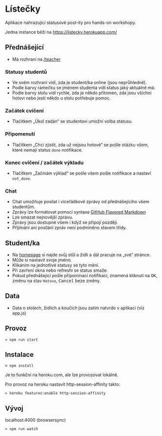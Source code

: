 # Lístečky

Aplikace nahrazující statusové post-ity pro hands-on workshopy.

Jedna instance běží na https://listecky.herokuapp.com/

## Přednášející

* Má rozhraní na [/teacher](https://listecky.herokuapp.com/teacher)

### Statusy studentů

* Ve svém rozhraní vidí, zda je student/ka online (jsou neprůhledné).
* Podle barvy rámečku se jménem studenta vidí status jaký aktuálně má.
* Podle barvy stolu vidí rychle, zda je někdo přítomen, zda jsou všichni hotovi nebo jesti někdo u stolu potřebuje pomoc.

### Začátek cvičení

* Tlačítkem „Úkol zadán“ se studentovi umožní volba statusu.  

### Připomenutí

* Tlačítkem „Chci zjistit, zda už nejsou hotové“ se pošle otázku všem, které nemají status `done` notifikace.

### Konec cvičení / začátek výkladu

* Tlačítkem „Začínám výklad“ se pošle všem pošle notifikace a nastaví `not_done`.  

### Chat

* Chat umožňuje posílat i víceřádkové zprávy od přednášejícího všem studentům.
* Zprávy lze formátovat pomocí syntaxe [GitHub Flavored Markdown](https://guides.github.com/features/mastering-markdown/) 
* Lze smazat nejnovější zprávu.
* Zprávy jsou dostupné všem i když se připojí později.
* Přijímání ani posílání zpráv není podmíněno stavem třídy.

## Student/ka

* Na [homepage](https://listecky.herokuapp.com/) si najde svůj stůl a židli a dál pracuje na „své“ stránce.
* Může si nastavit svoje jméno.
* Klikáním na jednotlivé statusy se tyto mění.
* Při zavření okna nebo refreshi se status smaže.
* Pokud přednášející pošle připomínací notifikaci, znamená kliknutí na <kbd>OK</kbd>, změnu na stav `Hotovo`, <kbd>Cancel</kbd> beze změny.  

## Data

* Data o stolech, židlích a koučích jsou zatím natvrdo v aplikaci (viz app.js)

## Provoz

```
> npm run start
```


## Instalace 

```
> npm install
```

Je to funkční na heroku.com, ale lze provozovat lokálně.

Pro provoz na heroku nastavit http-session-affinity takto:

```
> heroku features:enable http-session-affinity
```

## Vývoj

localhost:4000 (browsersync)

```
> npm run watch
```
